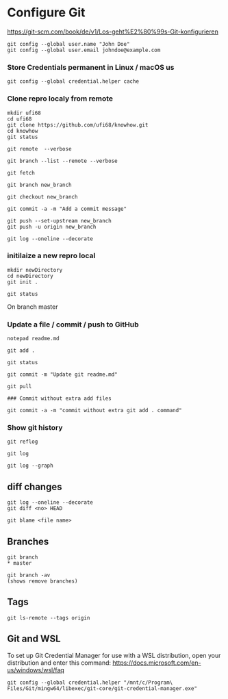 # Configure Git 
https://git-scm.com/book/de/v1/Los-geht%E2%80%99s-Git-konfigurieren

``` 
git config --global user.name "John Doe"
git config --global user.email johndoe@example.com
```

### Store Credentials permanent in Linux / macOS us

```
git config --global credential.helper cache
```

### Clone repro localy from remote 

```
mkdir ufi68
cd ufi68
git clone https://github.com/ufi68/knowhow.git
cd knowhow
git status

git remote  --verbose

git branch --list --remote --verbose

git fetch

git branch new_branch

git checkout new_branch

git commit -a -m "Add a commit message"

git push --set-upstream new_branch
git push -u origin new_branch

git log --oneline --decorate
```

### initilaize a new repro local

```
mkdir newDirectory
cd newDirectory
git init .

git status
```
On branch master

### Update a file / commit / push to GitHub


```
notepad readme.md

git add .

git status

git commit -m "Update git readme.md"

git pull

### Commit without extra add files 

git commit -a -m "commit without extra git add . command"
```

### Show git history

```
git reflog

git log

git log --graph
```

## diff changes 

```
git log --oneline --decorate
git diff <no> HEAD
```

```
git blame <file name>
```

## Branches

```
git branch
* master

git branch -av
(shows remove branches)
```

## Tags


```
git ls-remote --tags origin

```

## Git and WSL

To set up Git Credential Manager for use with a WSL distribution, open your distribution and enter this command:
https://docs.microsoft.com/en-us/windows/wsl/faq
```
git config --global credential.helper "/mnt/c/Program\ Files/Git/mingw64/libexec/git-core/git-credential-manager.exe"
```

